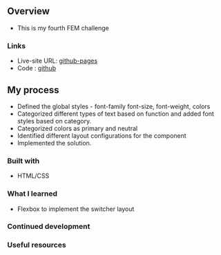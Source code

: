 ## Overview

- This is my fourth  FEM challenge

### Links

- Live-site URL: [github-pages]()
- Code : [github](https://github.com/sivakumars/FEM-HTML-CSS-Challenges/tree/main/product-preview-card-component)

## My process

- Defined the global styles  - font-family font-size, font-weight, colors
- Categorized different types of text based on function and added font styles based on category.
- Categorized colors as primary and neutral
- Identified different layout configurations for the component
- Implemented the solution.

### Built with

 - HTML/CSS

### What I learned

 - Flexbox to implement the switcher layout

### Continued development


### Useful resources
